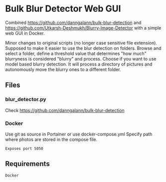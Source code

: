 # Bulk Blur Detector Web GUI
Combined https://github.com/danngalann/bulk-blur-detection and https://github.com/Utkarsh-Deshmukh/Blurry-Image-Detector with a simple web GUI in Docker.

Minor changes to original scripts (no longer case sensitive file extension). Supposed to make it easier to use the blur detection on folders. 
Browse and select a folder, define a threshold value that determines "how much" blurryness is considered "blurry" and process. Choose if you want to use model based blurry detection. 
It will process a directory of pictures and autonomously move the blurry ones to a different folder.

## Files
### blur_detector.py
Check https://github.com/danngalann/bulk-blur-detection

### Docker
Use git as source in Portainer or use docker-compose.yml
Specify path where photos are stored in the compose file.
```
Exposes port 5050
```



## Requirements
 ```Docker```
